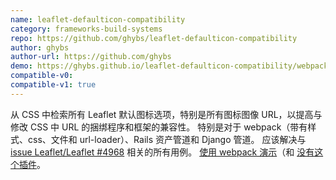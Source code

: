 ```yaml
---
name: leaflet-defaulticon-compatibility
category: frameworks-build-systems
repo: https://github.com/ghybs/leaflet-defaulticon-compatibility
author: ghybs
author-url: https://github.com/ghybs
demo: https://ghybs.github.io/leaflet-defaulticon-compatibility/webpack-demo.html
compatible-v0:
compatible-v1: true
---
```


从 CSS 中检索所有 Leaflet 默认图标选项，特别是所有图标图像 URL，以提高与修改 CSS 中 URL 的捆绑程序和框架的兼容性。 特别是对于 webpack（带有样式、css、文件和 url-loader）、Rails 资产管道和 Django 管道。 应该解决与 <a href="https://github.com/Leaflet/Leaflet/issues/4968">issue Leaflet/Leaflet #4968</a> 相关的所有用例。 <a href="https://ghybs.github.io/leaflet-defaulticon-compatibility/webpack-demo.html">使用 webpack 演示</a>（和 <a href="https://ghybs.github. io/leaflet-defaulticon-compatibility/webpack-demo.html?demo=no-plugin">没有这个插件</a>。
